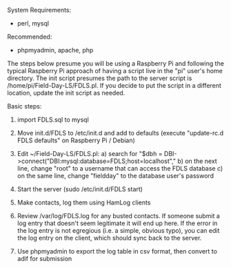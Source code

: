 System Requirements:
- perl, mysql

Recommended:
- phpmyadmin, apache, php

The steps below presume you will be using a Raspberry Pi and following the typical Raspberry Pi approach of having
a script live in the "pi" user's home directory. The init script presumes the path to the server script is
/home/pi/Field-Day-LS/FDLS.pl. If you decide to put the script in a different location, update the init script
as needed.

Basic steps:

1) import FDLS.sql to mysql

2) Move init.d/FDLS to /etc/init.d and add to defaults (execute "update-rc.d FDLS defaults" on Raspberry Pi / Debian)

2) Edit ~/Field-Day-LS/FDLS.pl:
	a) search for "$dbh = DBI->connect("DBI:mysql:database=FDLS;host=localhost","
	b) on the next line, change "root" to a username that can access the FDLS database
	c) on the same line, change "fieldday" to the database user's password

3) Start the server (sudo /etc/init.d/FDLS start)

4) Make contacts, log them using HamLog clients

5) Review /var/log/FDLS.log for any busted contacts. If someone submit a log entry that doesn't seem legitimate
it will end up here. If the error in the log entry is not egregious (i.e. a simple, obvious typo), you can edit
the log entry on the client, which should sync back to the server.

4) Use phpmyadmin to export the log table in csv format, then convert to adif for submission
